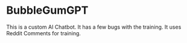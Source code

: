 # BubbleGumGPT
This is a custom AI Chatbot. It has a few bugs with the training. It uses Reddit Comments for training.
